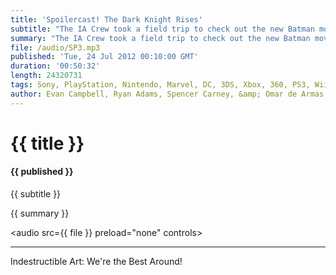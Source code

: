 ```yaml
---
title: 'Spoilercast! The Dark Knight Rises'
subtitle: "The IA Crew took a field trip to check out the new Batman movie, The Dark Knight Rises. Listen to them break down the movies and talk about what they liked or didn't like about Christopher Nolan's conclusion to the epic trilogy."
summary: "The IA Crew took a field trip to check out the new Batman movie, The Dark Knight Rises. Listen to them break down the movies and talk about what they liked or didn't like about Christopher Nolan's conclusion to the epic trilogy."
file: /audio/SP3.mp3
published: 'Tue, 24 Jul 2012 00:10:00 GMT'
duration: '00:50:32'
length: 24320731
tags: Sony, PlayStation, Nintendo, Marvel, DC, 3DS, Xbox, 360, PS3, Wii, PSN, XBLA, Video Games, Comics, Games, Indestructible Art, Batman, The Dark Knight Rises, Spoilers, Nolan, Trilogy, Bane
author: Evan Campbell, Ryan Adams, Spencer Carney, &amp; Omar de Armas
---
```


# {{ title }}

#### {{ published }}

{{ subtitle }}  
  
{{ summary }}  

<audio src={{ file }} preload="none" controls></audio>

- - -

Indestructible Art: We're the Best Around!
